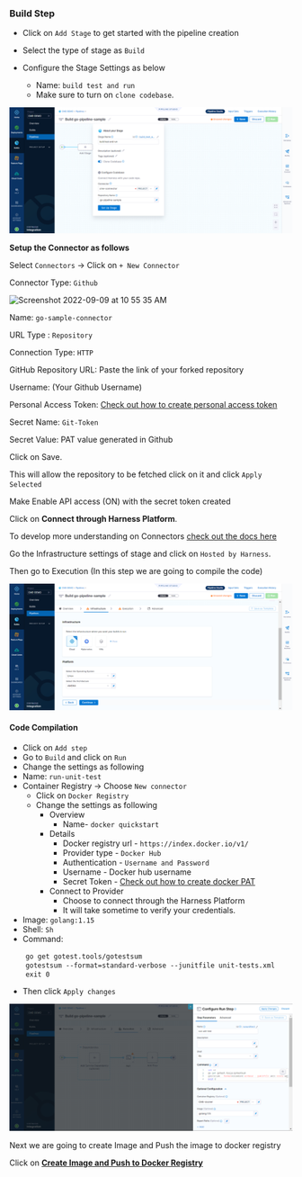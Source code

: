 ### Build Step
- Click on `Add Stage` to get started with the pipeline creation
- Select the type of stage as `Build`

- Configure the Stage Settings as below
  - Name: `build test and run`
  - Make sure to turn on `clone codebase`.


![configure_the_stage_setting](/images/About_stage.png)


**Setup the Connector as follows**

Select `Connectors` -> Click on `+ New Connector`

Connector Type: `Github`

<img width="1792" alt="Screenshot 2022-09-09 at 10 55 35 AM" src="https://user-images.githubusercontent.com/109092049/192598730-107417b7-4aa3-410b-9379-346b66d3e58d.png">

Name: `go-sample-connector`

URL Type : `Repository`

Connection Type: `HTTP`

GitHub Repository URL: Paste the link of your forked repository

Username: (Your Github Username)

Personal Access Token: [Check out how to create personal access token](https://docs.github.com/en/authentication/keeping-your-account-and-data-secure/creating-a-personal-access-token)

Secret Name: `Git-Token`

Secret  Value: PAT value generated in Github

Click on Save.

This will allow the repository to be fetched click on it and click `Apply Selected`

Make Enable API access (ON) with the secret token created

Click on **Connect through Harness Platform**.

To develop more understanding on Connectors [check out the docs here](overview.md)

Go the Infrastructure settings of stage and click on `Hosted by Harness`.

Then go to Execution (In this step we are going to compile the code)



![configure_the_stage_setting](/images/Stage_Infrastructure.png)



#### Code Compilation

- Click on `Add step`
 - Go to `Build` and click on `Run`
 - Change the settings as following 
 - Name: `run-unit-test`
 - Container Registry -> Choose `New connector`
   - Click on `Docker Registry`
   - Change the settings as following 
       - Overview 
         - Name- `docker quickstart`
       - Details 
         - Docker registry url -  `https://index.docker.io/v1/`
         - Provider type - `Docker Hub`
         - Authentication - `Username and Password`
         - Username - Docker hub username 
         - Secret Token - [Check out how to create docker PAT](DockerPat.md)
       - Connect to Provider 
         - Choose to connect through the Harness Platform
         - It will take sometime to verify your credentials.
  - Image: `golang:1.15`
  - Shell: `Sh`
  - Command: 
  ```set +e
	  go get gotest.tools/gotestsum
	  gotestsum --format=standard-verbose --junitfile unit-tests.xml
	  exit 0
  ```
 - Then click `Apply changes`



![configure_the_stage_setting](/images/run-unit-test.png)




Next we are going to create Image and Push the image to docker registry 

Click on **[Create Image and Push to Docker Registry](DockerPush.md)**
